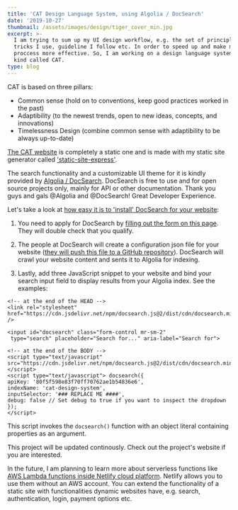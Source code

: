 ```yaml
---
title: 'CAT Design Language System, using Algolia / DocSearch'
date: '2019-10-27'
thumbnail: /assets/images/design/tiger_cover_min.jpg
excerpt: >-
  I am trying to sum up my UI design workflow, e.g. the set of principles,
  tricks I use, guideline I follow etc. In order to speed up and make my design
  proccess more effective. So, I am working on a design language system of a
  kind called CAT.
type: blog
---
```

CAT is based on three pillars:
- Common sense (hold on to conventions, keep good practices worked in the past)
- Adaptibility (to the newest trends, open to new ideas, concepts, and innovations)
- Timelessness Design (combine common sense with adaptibility to be always up-to-date)

[The CAT website](https://cat-design-system.netlify.com/) is completely a static one and is made with my static site generator called ['static-site-express'](https://static-site-express.netlify.com/).

The search functionality and a customizable UI theme for it is kindly provided by [Algolia / DocSearch](https://community.algolia.com/docsearch/). DocSearch is free to use and for open source projects only, mainly for API or other documentation. Thank you guys and gals @Algolia and @DocSearch! Great Developer Experience.

Let's take a look at [how easy it is to 'install' DocSearch for your website](https://community.algolia.com/docsearch/how-does-it-work.html#you-apply):

1. You need to apply for DocSearch by [filling out the form on this page](https://community.algolia.com/docsearch/apply.html). They will double check that you qualify.

2. The people at DocSearch will create a configuration json file for your website ([they will push this file to a GitHub repository](https://github.com/algolia/docsearch-configs/blob/master/configs/cat-design-system.json)). DocSearch will crawl your website content and sents it to Algolia for indexing.

3. Lastly, add three JavaScript snippet to your website and bind your search input field to display results from your Algolia index. See the examples:

````
<!-- at the end of the HEAD -->
<link rel="stylesheet" href="https://cdn.jsdelivr.net/npm/docsearch.js@2/dist/cdn/docsearch.min.css" />
````

````
<input id="docsearch" class="form-control mr-sm-2" type="search" placeholder="Search for..." aria-label="Search for">
````

````
<!-- at the end of the BODY -->
<script type="text/javascript" src="https://cdn.jsdelivr.net/npm/docsearch.js@2/dist/cdn/docsearch.min.js"></script>
<script type="text/javascript"> docsearch({
apiKey: '80f5f598e83f70ff70762ae1b54836e6',
indexName: 'cat-design-system',
inputSelector: '### REPLACE ME ####',
debug: false // Set debug to true if you want to inspect the dropdown
});
</script>
````
This script invokes the `docsearch()` function with an object literal containing properties as an argument.

This project will be updated continously. Check out the project's website if you are interested.

In the future, I am planning to learn more about serverless functions like [AWS Lambda functions inside Netlify cloud platform](https://www.netlify.com/products/functions/). Netlify allows you to use them without an AWS account. You can extend the functionality of a static site with functionalities dynamic websites have, e.g. search, authentication, login, payment options etc.
